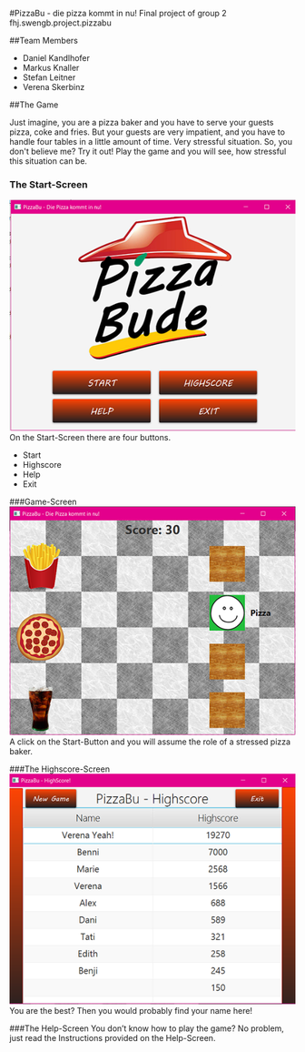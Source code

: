 
#PizzaBu - die pizza kommt in nu!
Final project of group 2
fhj.swengb.project.pizzabu

##Team Members

- Daniel Kandlhofer
- Markus Knaller
- Stefan Leitner
- Verena Skerbinz


##The Game

Just imagine, you are a pizza baker and you have to serve your guests pizza, coke and fries. 
But your guests are very impatient, and you have to handle four tables in a little amount of time. Very stressful situation. 
So, you don't believe me? Try it out! Play the game and you will see, how stressful this situation can be.

### The Start-Screen


![Screenshot_Start](Screenshot_Start.png)
On the Start-Screen there are four buttons. 
- Start
- Highscore
- Help
- Exit

###Game-Screen
![Screenshot_Game](Screenshot_Game.png)
A click on the Start-Button and you will assume the role of a stressed pizza baker.

###The Highscore-Screen
![Screenshot_Highscore](Screenshot_Highscore.png)
You are the best? Then you would probably find your name here! 

###The Help-Screen
You don’t know how to play the game? No problem, just read the Instructions provided on the Help-Screen.